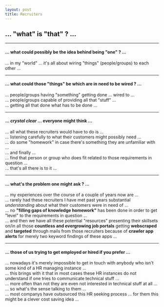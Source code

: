 ```yaml
---
layout: post
title: Recruiters
---
```


## **... "what" is "that" ? ...**  
   
----  

#### ... what could possibly be the idea behind being "one" ? ...
... in my "world" ... it's all about wiring "things" (people/groups) to each other ...  

----  
  
#### ... what could those "things" be which are in need to be wired ? ...
... people/groups having "something" getting done ... wired to ...  
... people/groups capable of providing all that "stuff" ...  
... getting all that done what has to be done ...  
  
----  
  
#### ... *crystal clear* ... everyone might think ...  
... all what these recruiters would have to do is ...  
... listening carefully to what their customers might possibly need ...  
... do some "homework" in case there's something they are unfamiliar with ...  
... and finally ...   
... find that person or group who does fit related to those requirements in question ...  
... that's all there is to it ...  

---  
  
#### ... what's the problem one might ask ? ...  
... my experiences over the course of a couple of years now are ...  
... rarely had these recruiters I have met past years substantial *understanding* about what their customers were in need of ...  
... no **"filling gaps of knowledge homework"** has been done in order to get "level" to the requirements in question ...  
... and then we have all these potential "resources" presenting their skillsets on/in all those **countless and evergrowing job portals** getting **webscraped** and **targeted** through mails from those recruiters because of **crawler app alerts** for merely two keyword findings of these apps ...  

---  
  
#### ... those of us trying to get employed or hired if you prefer ...  
... nowadays it's merely impossible to get in touch with anybody who isn't some kind of a HR managing instance ...  
... this brings with it that in most cases these HR instances do not understand if one tries to communicate technical stuff ...  
... more often than not they are even not interested in technical stuff at all ... 
... so what's the sense talking to them ...  
... most companys have outsourced this HR seeking process ... for them this might be a clever cost saving idea ...  





  


  




